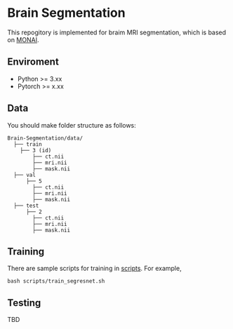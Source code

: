 # Brain Segmentation

This repogitory is implemented for braim MRI segmentation, which is based on [MONAI](https://docs.monai.io/en/stable/index.html).

## Enviroment
- Python >= 3.xx
- Pytorch >= x.xx

## Data
You should make folder structure as follows:
```
Brain-Segmentation/data/
  ├── train
    ├── 3 (id)
        ├── ct.nii
        ├── mri.nii
        ├── mask.nii
  ├── val
      ├── 5
        ├── ct.nii
        ├── mri.nii
        ├── mask.nii
  ├── test
      ├── 2
        ├── ct.nii
        ├── mri.nii
        ├── mask.nii
```

## Training
There are sample scripts for training in [scripts](scripts/).
For example,
```
bash scripts/train_segresnet.sh
```

## Testing
TBD